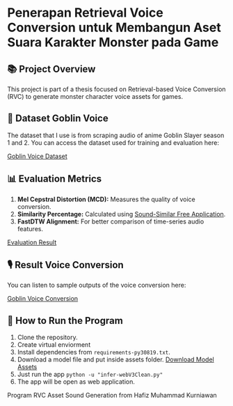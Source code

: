 # Penerapan Retrieval Voice Conversion untuk Membangun Aset Suara Karakter Monster pada Game

## 📚 **Project Overview**
This project is part of a thesis focused on Retrieval-based Voice Conversion (RVC) to generate monster character voice assets for games.

## 💾 **Dataset Goblin Voice**
The dataset that I use is from scraping audio of anime Goblin Slayer season 1 and 2.
You can access the dataset used for training and evaluation here:

[Goblin Voice Dataset](https://drive.google.com/file/d/1piIAGw8rPlO03f0ywvFIkJwYfYrT5Nln/view?usp=sharing)

## 📊 **Evaluation Metrics**
1. **Mel Cepstral Distortion (MCD):** Measures the quality of voice conversion.
2. **Similarity Percentage:** Calculated using [Sound-Similar Free Application](https://www.virtins.com/VT-Sound-Recognition.html).
3. **FastDTW Alignment:** For better comparison of time-series audio features.

[Evaluation Result](https://docs.google.com/spreadsheets/d/1xEwZtS5WlwOh7m7YUhbK7UmnRgZeuJvCZLxZHC6IKg4/edit?usp=sharing)

## 🎙 **Result Voice Conversion** 
You can listen to sample outputs of the voice conversion here:

[Goblin Voice Conversion](https://drive.google.com/drive/folders/1Y_J2XN6E8X2b0L_Cyd0Md5bK3nvVfNsB?usp=sharing)

## 🚀 **How to Run the Program**
1. Clone the repository.
2. Create virtual enviorment
3. Install dependencies from `requirements-py30819.txt`.
4. Download a model file and put inside assets folder. [Download Model Assets](https://drive.google.com/file/d/1pVKmRoe79pRHC_3qrr574XNogqctdRkv/view?usp=sharing)
5. Just run the app `python -u "infer-webV3Clean.py"`
6. The app will be open as web application.


Program RVC Asset Sound Generation from Hafiz Muhammad Kurniawan
